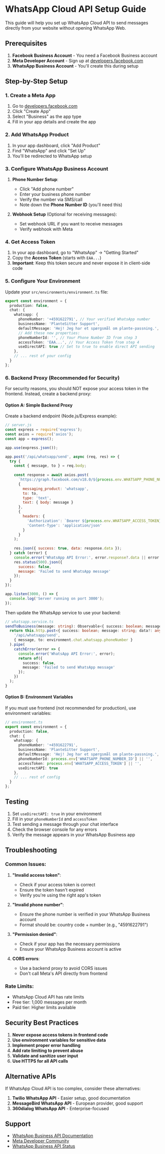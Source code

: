 # WhatsApp Cloud API Setup Guide

This guide will help you set up WhatsApp Cloud API to send messages directly from your website without opening WhatsApp Web.

## Prerequisites

1. **Facebook Business Account** - You need a Facebook Business account
2. **Meta Developer Account** - Sign up at [developers.facebook.com](https://developers.facebook.com)
3. **WhatsApp Business Account** - You'll create this during setup

## Step-by-Step Setup

### 1. Create a Meta App

1. Go to [developers.facebook.com](https://developers.facebook.com)
2. Click "Create App"
3. Select "Business" as the app type
4. Fill in your app details and create the app

### 2. Add WhatsApp Product

1. In your app dashboard, click "Add Product"
2. Find "WhatsApp" and click "Set Up"
3. You'll be redirected to WhatsApp setup

### 3. Configure WhatsApp Business Account

1. **Phone Number Setup**:
   - Click "Add phone number"
   - Enter your business phone number
   - Verify the number via SMS/call
   - Note down the **Phone Number ID** (you'll need this)

2. **Webhook Setup** (Optional for receiving messages):
   - Set webhook URL if you want to receive messages
   - Verify webhook with Meta

### 4. Get Access Token

1. In your app dashboard, go to "WhatsApp" → "Getting Started"
2. Copy the **Access Token** (starts with `EAA...`)
3. **Important**: Keep this token secure and never expose it in client-side code

### 5. Configure Your Environment

Update your `src/environments/environment.ts` file:

```typescript
export const environment = {
  production: false,
  chat: {
    whatsapp: {
      phoneNumber: '+4591622791', // Your verified WhatsApp number
      businessName: 'PlanteSitter Support',
      defaultMessage: 'Hej! Jeg har et spørgsmål om plante-passning.',
      // Add these new properties:
      phoneNumberId: '', // Your Phone Number ID from step 3
      accessToken: 'EAA...', // Your Access Token from step 4
      useDirectAPI: true // Set to true to enable direct API sending
    },
    // ... rest of your config
  }
};
```

### 6. Backend Proxy (Recommended for Security)

For security reasons, you should NOT expose your access token in the frontend. Instead, create a backend proxy:

#### Option A: Simple Backend Proxy

Create a backend endpoint (Node.js/Express example):

```javascript
// server.js
const express = require('express');
const axios = require('axios');
const app = express();

app.use(express.json());

app.post('/api/whatsapp/send', async (req, res) => {
  try {
    const { message, to } = req.body;
    
    const response = await axios.post(
      `https://graph.facebook.com/v18.0/${process.env.WHATSAPP_PHONE_NUMBER_ID}/messages`,
      {
        messaging_product: 'whatsapp',
        to: to,
        type: 'text',
        text: { body: message }
      },
      {
        headers: {
          'Authorization': `Bearer ${process.env.WHATSAPP_ACCESS_TOKEN}`,
          'Content-Type': 'application/json'
        }
      }
    );
    
    res.json({ success: true, data: response.data });
  } catch (error) {
    console.error('WhatsApp API Error:', error.response?.data || error.message);
    res.status(500).json({ 
      success: false, 
      message: 'Failed to send WhatsApp message' 
    });
  }
});

app.listen(3000, () => {
  console.log('Server running on port 3000');
});
```

Then update the WhatsApp service to use your backend:

```typescript
// whatsapp.service.ts
sendToBusiness(message: string): Observable<{ success: boolean; message: string; data?: any }> {
  return this.http.post<{ success: boolean; message: string; data?: any }>(
    '/api/whatsapp/send',
    { message, to: environment.chat.whatsapp.phoneNumber }
  ).pipe(
    catchError(error => {
      console.error('WhatsApp API Error:', error);
      return of({
        success: false,
        message: 'Failed to send WhatsApp message'
      });
    })
  );
}
```

#### Option B: Environment Variables

If you must use frontend (not recommended for production), use environment variables:

```typescript
// environment.ts
export const environment = {
  production: false,
  chat: {
    whatsapp: {
      phoneNumber: '+4591622791',
      businessName: 'PlanteSitter Support',
      defaultMessage: 'Hej! Jeg har et spørgsmål om plante-passning.',
      phoneNumberId: process.env['WHATSAPP_PHONE_NUMBER_ID'] || '',
      accessToken: process.env['WHATSAPP_ACCESS_TOKEN'] || '',
      useDirectAPI: true
    },
    // ... rest of config
  }
};
```

## Testing

1. Set `useDirectAPI: true` in your environment
2. Fill in your `phoneNumberId` and `accessToken`
3. Test sending a message through your chat interface
4. Check the browser console for any errors
5. Verify the message appears in your WhatsApp Business app

## Troubleshooting

### Common Issues:

1. **"Invalid access token"**:
   - Check if your access token is correct
   - Ensure the token hasn't expired
   - Verify you're using the right app's token

2. **"Invalid phone number"**:
   - Ensure the phone number is verified in your WhatsApp Business account
   - Format should be: country code + number (e.g., "4591622791")

3. **"Permission denied"**:
   - Check if your app has the necessary permissions
   - Ensure your WhatsApp Business account is active

4. **CORS errors**:
   - Use a backend proxy to avoid CORS issues
   - Don't call Meta's API directly from frontend

### Rate Limits:

- WhatsApp Cloud API has rate limits
- Free tier: 1,000 messages per month
- Paid tier: Higher limits available

## Security Best Practices

1. **Never expose access tokens in frontend code**
2. **Use environment variables for sensitive data**
3. **Implement proper error handling**
4. **Add rate limiting to prevent abuse**
5. **Validate and sanitize user input**
6. **Use HTTPS for all API calls**

## Alternative APIs

If WhatsApp Cloud API is too complex, consider these alternatives:

1. **Twilio WhatsApp API** - Easier setup, good documentation
2. **MessageBird WhatsApp API** - European provider, good support
3. **360dialog WhatsApp API** - Enterprise-focused

## Support

- [WhatsApp Business API Documentation](https://developers.facebook.com/docs/whatsapp)
- [Meta Developer Community](https://developers.facebook.com/community/)
- [WhatsApp Business API Status](https://developers.facebook.com/status/)
